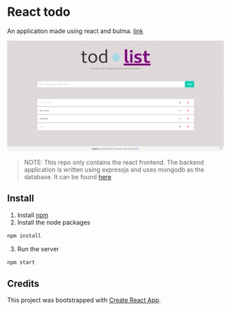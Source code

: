 # React todo

An application made using react and bulma. [link](https://dileep-kishore.github.io/react-todo/)

![screenshot](assets/Screenshot.png)

>NOTE:
>This repo only contains the react frontend. The backend application is written using expressjs and uses mongodb as the database. It can be found [here](https://github.com/dileep-kishore/jquery-todo)

## Install

1. Install [npm](https://docs.npmjs.com/getting-started/installing-node)
2. Install the node packages
```sh
npm install
```
3. Run the server
```sh
npm start
```

## Credits
This project was bootstrapped with [Create React App](https://github.com/facebookincubator/create-react-app).